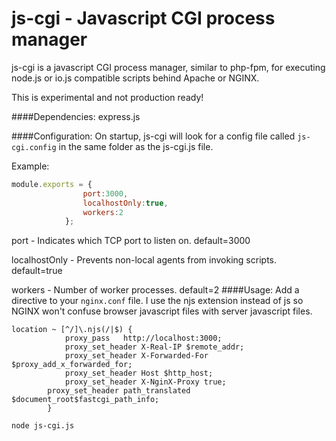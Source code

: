 # js-cgi  - Javascript CGI process manager
js-cgi is a javascript CGI process manager, similar to php-fpm, for executing node.js or io.js compatible scripts behind Apache or NGINX.

This is experimental and not production ready!

####Dependencies:
express.js

####Configuration:
On startup, js-cgi will look for a config file called `js-cgi.config` in the same folder as the js-cgi.js file.

Example:
```js
module.exports = {
				port:3000,
				localhostOnly:true,
				workers:2
			};

```

port - Indicates which TCP port to listen on. default=3000

localhostOnly - Prevents non-local agents from invoking scripts. default=true

workers - Number of worker processes. default=2
####Usage:
Add a directive to your `nginx.conf` file. I use the njs extension instead of js so NGINX won't confuse browser javascript files with server javascript files.
```
location ~ [^/]\.njs(/|$) {
        	proxy_pass   http://localhost:3000;
        	proxy_set_header X-Real-IP $remote_addr;
      		proxy_set_header X-Forwarded-For $proxy_add_x_forwarded_for;
      		proxy_set_header Host $http_host;
      		proxy_set_header X-NginX-Proxy true;
		proxy_set_header path_translated $document_root$fastcgi_path_info;
        }
```
```sh
node js-cgi.js
```
